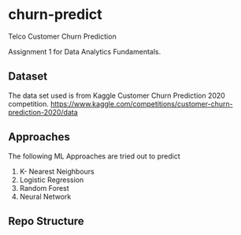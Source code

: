 # churn-predict
Telco Customer Churn Prediction 

Assignment 1 for Data Analytics Fundamentals.

## Dataset

The data set used is from Kaggle Customer Churn Prediction 2020 competition.
https://www.kaggle.com/competitions/customer-churn-prediction-2020/data

## Approaches 

The following ML Approaches are tried out to predict
1. K- Nearest Neighbours
2. Logistic Regression
3. Random Forest
4. Neural Network

## Repo Structure
